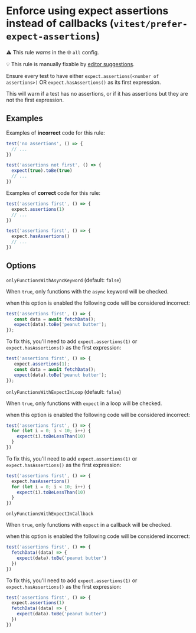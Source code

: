 # Enforce using expect assertions instead of callbacks (`vitest/prefer-expect-assertions`)

⚠️ This rule _warns_ in the 🌐 `all` config.

💡 This rule is manually fixable by [editor suggestions](https://eslint.org/docs/latest/use/core-concepts#rule-suggestions).

<!-- end auto-generated rule header -->

Ensure every test to have either `expect.assertions(<number of assertions>)` OR
`expect.hasAssertions()` as its first expression.

This will warn if a test has no assertions, or if it has assertions but they are not the first expression.

## Examples

Examples of **incorrect** code for this rule:

```js
test('no assertions', () => {
  // ...
})

test('assertions not first', () => {
  expect(true).toBe(true)
  // ...
})
```

Examples of **correct** code for this rule:

```js
test('assertions first', () => {
  expect.assertions(1)
  // ...
})

test('assertions first', () => {
  expect.hasAssertions()
  // ...
})
```

## Options

`onlyFunctionsWithAsyncKeyword` (default: `false`)

When `true`, only functions with the `async` keyword will be checked.

when this option is enabled the following code will be considered incorrect:

```js
test('assertions first', () => {
   const data = await fetchData();
   expect(data).toBe('peanut butter');
});
```

To fix this, you'll need to add `expect.assertions(1)` or `expect.hasAssertions()` as the first expression:

```js
test('assertions first', () => {
   expect.assertions(1);
   const data = await fetchData();
   expect(data).toBe('peanut butter');
});
```

`onlyFunctionsWithExpectInLoop` (default: `false`)

When `true`, only functions with `expect` in a loop will be checked.

when this option is enabled the following code will be considered incorrect:

```js
test('assertions first', () => {
  for (let i = 0; i < 10; i++) {
    expect(i).toBeLessThan(10)
  }
})
```

To fix this, you'll need to add `expect.assertions(1)` or `expect.hasAssertions()` as the first expression:

```js
test('assertions first', () => {
  expect.hasAssertions()
  for (let i = 0; i < 10; i++) {
    expect(i).toBeLessThan(10)
  }
})
```

`onlyFunctionsWithExpectInCallback`

When `true`, only functions with `expect` in a callback will be checked.

when this option is enabled the following code will be considered incorrect:

```js
test('assertions first', () => {
  fetchData((data) => {
    expect(data).toBe('peanut butter')
  })
})
```

To fix this, you'll need to add `expect.assertions(1)` or `expect.hasAssertions()` as the first expression:

```js
test('assertions first', () => {
  expect.assertions(1)
  fetchData((data) => {
    expect(data).toBe('peanut butter')
  })
})
```

